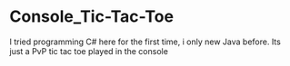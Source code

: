 # Console_Tic-Tac-Toe
I tried programming C# here for the first time, i only new Java before. Its just a PvP tic tac toe played in the console
